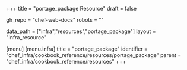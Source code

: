 +++
title = "portage_package Resource"
draft = false

gh_repo = "chef-web-docs"
robots = ""

data_path = ["infra","resources","portage_package"]
layout = "infra_resource"


[menu]
  [menu.infra]
    title = "portage_package"
    identifier = "chef_infra/cookbook_reference/resources/portage_package"
    parent = "chef_infra/cookbook_reference/resources"
+++

<!-- The contents of this page are automatically generated from the portage_package.yaml file in the data directory. -->
<!-- To suggest a change, edit the https://github.com/chef/chef/blob/master/lib/chef/resource/portage_package.rb file
      and submit a pull request to the https://github.com/chef/chef repository. -->
